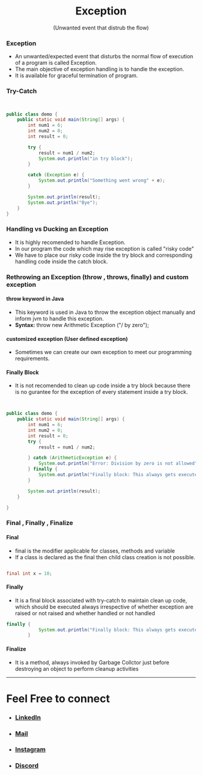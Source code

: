 <h1 align="center" > Exception </h1>
<p align="center" > (Unwanted event that distrub the flow) </p>

### Exception
+ An unwanted/expected event that disturbs the normal flow of execution of a program is called Exception.
+ The main objective of exception handling is to handle the exception.
+ It is available for graceful termination of program.

### Try-Catch

```java


public class demo {
    public static void main(String[] args) {
        int num1 = 6;
        int num2 = 0;
        int result = 0;

        try {
            result = num1 / num2;
            System.out.println("in try block");
        }

        catch (Exception e) {
            System.out.println("Something went wrong" + e);
        }

        System.out.println(result);
        System.out.println("Bye");
    }
}

```
### Handling vs Ducking an Exception
+ It is highly recomended to handle Exception.
+ In our program the code which may rise exception is called "risky code"
+ We have to place our risky code inside the try block and corresponding handling code inside the catch block.


### Rethrowing an Exception (throw , throws, finally) and custom exception

#### throw keyword in Java
+ This keyword is used in Java to throw the exception object manually and inform jvm to handle this exception.
+ __Syntax:__ throw new Arithmetic Exception ("/ by zero");

#### customized exception (User defined exception)
+ Sometimes we can create our own exception to meet our programming requirements.

#### Finally Block
+ It is not recomended to clean up code inside a try block because there is no gurantee for the exception of every statement inside a try block.

```java


public class demo {
    public static void main(String[] args) {
        int num1 = 6;
        int num2 = 0;
        int result = 0;
        try {
            result = num1 / num2;

        } catch (ArithmeticException e) {
            System.out.println("Error: Division by zero is not allowed");
        } finally {
            System.out.println("Finally block: This always gets executed!");
        }

        System.out.println(result);
    }

}

```

### Final , Finally , Finalize

#### Final
+ final is the modifier applicable for classes, methods and variable
+ If a class is declared as the final then child class creation is not possible.
```java

final int x = 10;

```

#### Finally
+ It is a final block associated with try-catch to maintain clean up code, which should be executed always irrespective of whether exception are raised or not raised and whether handled or not handled

```java
finally {
            System.out.println("Finally block: This always gets executed!");
        }

```

#### Finalize
+ It is a method, always invoked by Garbage Collctor just before destroying an object to perform cleanup activities




***

# Feel Free to connect
+ ### [LinkedIn](https://www.linkedin.com/in/saurabhbahadur) 
+ ### [Mail](mailto:singhsaurabhbahadur@gmail.com)
+ ### [Instagram](https://www.instagram.com/saurabhbahadur_)
+ ### [Discord](https://discord.gg/aQR27Bg7de)


